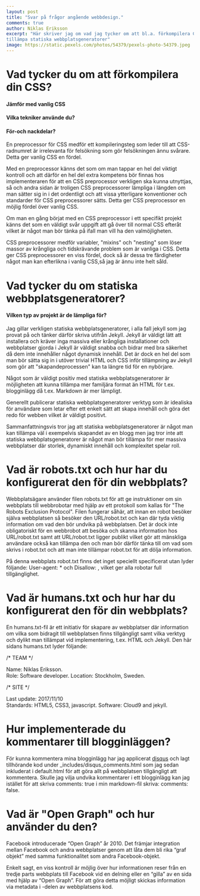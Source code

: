 ```yaml
---
layout: post
title: "Svar på frågor angående webbdesign."
comments: true
author: Niklas Eriksson
excerpt: "Här skriver jag om vad jag tycker om att bl.a. förkompilera CSS och 
tillämpa statiska webbplatsgeneratorer"
image: https://static.pexels.com/photos/54379/pexels-photo-54379.jpeg
---
```


# Vad tycker du om att förkompilera din CSS?

#### Jämför med vanlig CSS
#### Vilka tekniker använde du?
#### För-och nackdelar?

En preprocessor för CSS medför ett kompileringsteg som leder till att CSS-radnumret
är irrelevanta för felsökning som gör felsökningen ännu svårare. Detta ger vanlig CSS en fördel. 

Med en preprocessor känns det som om man tappar en hel del viktigt kontroll och 
att därför en hel del extra kompetens bör finnas hos implementeraren för att en 
CSS preprocessor verkligen ska kunna utnyttjas, så och andra sidan är troligen CSS 
preprocessorer lämpliga i längden om man sätter sig in i det ordentligt och att vissa 
ytterligare konventioner och standarder för CSS preprocessorer sätts. Detta ger CSS preprocessor en möjlig fördel över vanlig CSS.

Om man en gång börjat med en CSS preprocessor i ett specifikt projekt känns det 
som en väldigt svår uppgift att gå över till normal CSS efteråt vilket är något 
man bör tänka på ifall man vill ha den valmöjligheten.

CSS preprocessorer medför variabler, "mixins" och "nesting" som löser massor av 
krångliga och tidskrävande problem som är vanliga i CSS. Detta ger CSS preprocessorer
en viss fördel, dock så är dessa tre färdigheter något man kan efterlikna i vanlig CSS,så jag är ännu inte helt såld. 

# Vad tycker du om statiska webbplatsgeneratorer?
#### Vilken typ av projekt är de lämpliga för?

Jag gillar verkligen statiska webbplatsgeneratorer, i alla fall jekyll som jag provat 
på och tänker därför skriva utifrån Jekyll. Jekyll är väldigt lätt att installera och 
kräver inga massiva eller krångliga installationer och webbplatser gjorda i Jekyll är väldigt
snabba och bidrar med bra säkerhet då dem inte innehåller något dynamisk innehåll.
Det är dock en hel del som man bör sätta sig in i utöver trivial HTML och CSS inför tillämpning av Jekyll
som gör att "skapandeprocessen" kan ta längre tid för en nybörjare.

Något som är väldigt positiv med statiska webbplatsgeneratorer är möjligheten att 
kunna tillämpa mer familjära format än HTML för t.ex. blogginlägg då t.ex. Markdown är mer lämpligt. 

Generellt publicerar statiska webbplatsgeneratorer verktyg som är idealiska för användare
som letar efter ett enkelt sätt att skapa innehåll och göra det redo för webben vilket är väldigt positivt. 

Sammanfattningsvis tror jag att statiska webbplatsgeneratorer är något man kan tillämpa väl i exempelvis
skapandet av en blogg men jag tror inte att statiska webbplatsgeneratorer är något man
bör tillämpa för mer massiva webbplatser där storlek, dynamiskt innehåll och komplexitet spelar roll.

# Vad är robots.txt och hur har du konfigurerat den för din webbplats?

Webbplatsägare använder filen robots.txt för att ge instruktioner om sin webbplats
till webbrobotar med hjälp av ett protokoll som kallas för "The Robots Exclusion Protocol".
Filen fungerar såhär, att innan en robot besöker själva webbplatsen så besöker den URL/robot.txt 
och kan där tyda viktig information om vad den bör undvika på webbplatsen. Det är dock 
inte obligatoriskt för en webbrobot att  besöka och skanna information hos URL/robot.txt
samt att URL/robot.txt ligger publikt vilket gör att mänskliga användare också kan tillämpa
den och man bör därför tänka till om vad som skrivs i robot.txt och att man inte tillämpar robot.txt för att dölja information.

På denna webbplats robot.txt finns det inget speciellt specificerat utan lyder
följande: User-agent: * och Disallow: , vilket ger alla robotar full tillgänglighet.

# Vad är humans.txt och hur har du konfigurerat den för din webbplats?

En humans.txt-fil är ett initiativ för skapare av webbplatser där information om 
vilka som bidragit till webbplatsen finns tillgängligt samt vilka verktyg och dylikt 
man tillämpat vid implementering, t.ex. HTML och Jekyll. Den här sidans humans.txt 
lyder följande: 

/* TEAM */

Name: Niklas Eriksson.   
Role: Software developer.
Location: Stockholm, Sweden.

/* SITE */       
             
Last update: 2017/11/10                    
Standards: HTML5, CSS3, javascript.
Software: Cloud9 and jekyll.

# Hur implementerade du kommentarer till blogginläggen?

För kunna kommentera mina blogginlägg har jag applicerat [disqus](https://disqus.com/)
och lagt tillhörande kod under _includes/disqus_comments.html som jag sedan inkluderat i default.html för att
göra allt på webbplatsen tillgängligt att kommentera. Skulle jag vilja undvika kommentarer i ett
blogginlägg kan jag istället för att skriva comments: true i min markdown-fil skriva: comments: false.

# Vad är "Open Graph" och hur använder du den?

Facebook introducerade “Open Graph” år 2010. Det främjar integration mellan Facebook
och andra webbplatser genom att låta dem bli rika “graf objekt” med samma funktionalitet som andra Facebook-objekt.

Enkelt sagt, en viss kontroll är möjlig över hur informationen reser från en tredje parts webbplats
till Facebook vid en delning eller en “gilla” av en sida med hjälp av “Open Graph”. 
För att göra detta möjligt skickas information via metadata i <head> -delen av webbplatsens kod.








